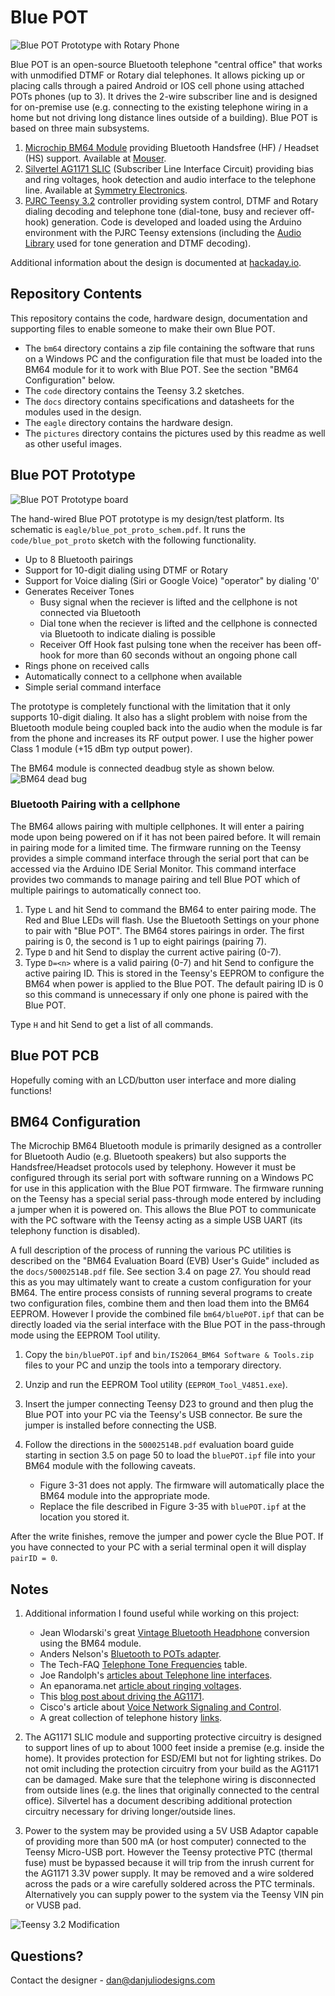 # Blue POT
![Blue POT Prototype with Rotary Phone](pictures/blue_pot_w_rotary2.png)

Blue POT is an open-source Bluetooth telephone "central office" that works with unmodified DTMF or Rotary dial telephones.  It allows picking up or placing calls through a paired Android or IOS cell phone using attached POTs phones (up to 3).  It drives the 2-wire subscriber line and is designed for on-premise use (e.g. connecting to the existing telephone wiring in a home but not driving long distance lines outside of a building).  Blue POT is based on three main subsystems.

1. [Microchip BM64 Module](https://www.microchip.com/wwwproducts/en/BM64) providing Bluetooth Handsfree (HF) / Headset (HS) support.  Available at [Mouser](https://www.mouser.com/ProductDetail/579-64SPKS1MC10001AA).
2. [Silvertel AG1171 SLIC](https://www.silvertel.com/telecom/271-ag1171.html) (Subscriber Line Interface Circuit) providing bias and ring voltages, hook detection and audio interface to the telephone line.  Available at [Symmetry Electronics](https://www.semiconductorstore.com/cart/pc/viewPrd.asp?idproduct=13904).
3. [PJRC Teensy 3.2](https://www.pjrc.com/store/teensy32.html) controller providing system control, DTMF and Rotary dialing decoding and telephone tone (dial-tone, busy and reciever off-hook) generation.  Code is developed and loaded using the Arduino environment with the PJRC Teensy extensions (including the [Audio Library](https://www.pjrc.com/teensy/td_libs_Audio.html) used for tone generation and DTMF decoding).


Additional information about the design is documented at [hackaday.io](https://hackaday.io/project/166359-blue-pot).

## Repository Contents
This repository contains the code, hardware design, documentation and supporting files to enable someone to make their own Blue POT.

* The ```bm64``` directory contains a zip file containing the software that runs on a Windows PC and the configuration file that must be loaded into the BM64 module for it to work with Blue POT.  See the section "BM64 Configuration" below.
* The ```code``` directory contains the Teensy 3.2 sketches.
* The ```docs``` directory contains specifications and datasheets for the modules used in the design.
* The ```eagle``` directory contains the hardware design.
* The ```pictures``` directory contains the pictures used by this readme as well as other useful images. 

## Blue POT Prototype
![Blue POT Prototype board](pictures/blue_pot_board.png)

The hand-wired Blue POT prototype is my design/test platform.  Its schematic is ```eagle/blue_pot_proto_schem.pdf```.  It runs the ```code/blue_pot_proto``` sketch with the following functionality.

* Up to 8 Bluetooth pairings
* Support for 10-digit dialing using DTMF or Rotary
* Support for Voice dialing (Siri or Google Voice) "operator" by dialing '0'
* Generates Receiver Tones
	* Busy signal when the reciever is lifted and the cellphone is not connected via Bluetooth
	* Dial tone when the reciever is lifted and the cellphone is connected via Bluetooth to indicate dialing is possible
	* Receiver Off Hook fast pulsing tone when the receiver has been off-hook for more than 60 seconds without an ongoing phone call
* Rings phone on received calls
* Automatically connect to a cellphone when available
* Simple serial command interface

The prototype is completely functional with the limitation that it only supports 10-digit dialing.  It also has a slight problem with noise from the Bluetooth module being coupled back into the audio when the module is far from the phone and increases its RF output power.  I use the higher power Class 1 module (+15 dBm typ output power).

The BM64 module is connected deadbug style as shown below.
![BM64 dead bug](pictures/bm64_wiring_diagram.png)

### Bluetooth Pairing with a cellphone
The BM64 allows pairing with multiple cellphones.  It will enter a pairing mode upon being powered on if it has not been paired before.  It will remain in pairing mode for a limited time.  The firmware running on the Teensy provides a simple command interface through the serial port that can be accessed via the Arduino IDE Serial Monitor.  This command interface provides two commands to manage pairing and tell Blue POT which of multiple pairings to automatically connect too.

1. Type ```L``` and hit Send to command the BM64 to enter pairing mode.  The Red and Blue LEDs will flash.  Use the Bluetooth Settings on your phone to pair with "Blue POT".  The BM64 stores pairings in order.  The first pairing is 0, the second is 1 up to eight pairings (pairing 7).
2. Type ```D``` and hit Send to display the current active pairing (0-7).
3. Type ```D=<n>``` where <n> is a valid pairing (0-7) and hit Send to configure the active pairing ID. This is stored in the Teensy's EEPROM to configure the BM64 when power is applied to the Blue POT.  The default pairing ID is 0 so this command is unnecessary if only one phone is paired with the Blue POT.

Type ```H``` and hit Send to get a list of all commands.

## Blue POT PCB
Hopefully coming with an LCD/button user interface and more dialing functions!

## BM64 Configuration
The Microchip BM64 Bluetooth module is primarily designed as a controller for Bluetooth Audio (e.g. Bluetooth speakers) but also supports the Handsfree/Headset protocols used by telephony.  However it must be configured through its serial port with software running on a Windows PC for use in this application with the Blue POT firmware.  The firmware running on the Teensy has a special serial pass-through mode entered by including a jumper when it is powered on.  This allows the Blue POT to communicate with the PC software with the Teensy acting as a simple USB UART (its telephony function is disabled).

A full description of the process of running the various PC utilities is described on the "BM64 Evaluation Board (EVB) User's Guide" included as the ```docs/50002514B.pdf``` file.  See section 3.4 on page 27.  You should read this as you may ultimately want to create a custom configuration for your BM64. The entire process consists of running several programs to create two configuration files, combine them and then load them into the BM64 EEPROM.  However I provide the combined file ```bm64/bluePOT.ipf``` that can be directly loaded via the serial interface with the Blue POT in the pass-through mode using the EEPROM Tool utility.

1. Copy the ```bin/bluePOT.ipf``` and ```bin/IS2064_BM64 Software & Tools.zip``` files to your PC and unzip the tools into a temporary directory.
2. Unzip and run the EEPROM Tool utility (```EEPROM_Tool_V4851.exe```).
3. Insert the jumper connecting Teensy D23 to ground and then plug the Blue POT into your PC via the Teensy's USB connector.  Be sure the jumper is installed before connecting the USB.
4. Follow the directions in the ```50002514B.pdf``` evaluation board guide starting in section 3.5 on page 50 to load the ```bluePOT.ipf``` file into your BM64 module with the following caveats.

	* Figure 3-31 does not apply.  The firmware will automatically place the BM64 module into the appropriate mode.
	* Replace the file described in Figure 3-35 with ```bluePOT.ipf``` at the location you stored it.

After the write finishes, remove the jumper and power cycle the Blue POT.  If you have connected to your PC with a serial terminal open it will display ```pairID = 0```.

## Notes
1. Additional information I found useful while working on this project:

	* Jean Wlodarski's great [Vintage Bluetooth Headphone](https://pickandplace.wordpress.com/) conversion using the BM64 module.
	* Anders Nelson's [Bluetooth to POTs adapter](https://www.andersknelson.com/blog/?p=187).
	* The Tech-FAQ [Telephone Tone Frequencies](http://www.tech-faq.com/frequencies-of-the-telephone-tones.html) table.
	* Joe Randolph's [articles about Telephone line interfaces](http://www.randolph-telecom.com/articles-faq.html).
	* An epanorama.net [article about ringing voltages](http://www.epanorama.net/circuits/telephone_ringer.html).
	* This [blog post about driving the AG1171](https://blog.goo.ne.jp/sirius506/c/d1add04588c82beebd42a3e12ac16b15).
	* Cisco's article about [Voice Network Signaling and Control](https://www.cisco.com/c/en/us/support/docs/voice/digital-cas/14007-net-signal-control.html).
	* A great collection of telephone history [links](https://www.mhelpdesk.com/history-of-telephone-communication/).

2. The AG1171 SLIC module and supporting protective circuitry is designed to support lines of up to about 1000 feet inside a premise (e.g. inside the home).  It provides protection for ESD/EMI but not for lighting strikes.  Do not omit including the protection circuitry from your build as the AG1171 can be damaged.  Make sure that the telephone wiring is disconnected from outside lines (e.g. the lines that originally connected to the central office).  Silvertel has a document describing additional protection circuitry necessary for driving longer/outside lines.

3. Power to the system may be provided using a 5V USB Adaptor capable of providing more than 500 mA (or host computer) connected to the Teensy Micro-USB port.  However the Teensy protective PTC (thermal fuse) must be bypassed because it will trip from the inrush current for the AG1171 3.3V power supply.  It may be removed and a wire soldered across the pads or a wire carefully soldered across the PTC terminals.  Alternatively you can supply power to the system via the Teensy VIN pin or VUSB pad.

![Teensy 3.2 Modification](pictures/teensy32_mod.png)

## Questions?

Contact the designer - dan@danjuliodesigns.com